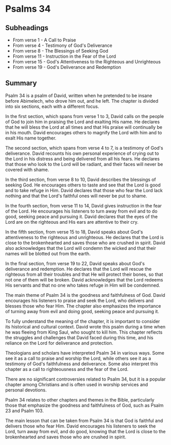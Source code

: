 # Psalms 34

## Subheadings

* From verse 1 - A Call to Praise
* From verse 4 - Testimony of God's Deliverance
* From verse 8 - The Blessings of Seeking God
* From verse 11 - Instruction in the Fear of the Lord
* From verse 15 - God's Attentiveness to the Righteous and Unrighteous
* From verse 19 - God's Deliverance and Redemption

## Summary

Psalm 34 is a psalm of David, written when he pretended to be insane before Abimelech, who drove him out, and he left. The chapter is divided into six sections, each with a different focus. 

In the first section, which spans from verse 1 to 3, David calls on the people of God to join him in praising the Lord and exalting His name. He declares that he will bless the Lord at all times and that His praise will continually be in his mouth. David encourages others to magnify the Lord with him and to exalt His name together.

The second section, which spans from verse 4 to 7, is a testimony of God's deliverance. David recounts his own personal experience of crying out to the Lord in his distress and being delivered from all his fears. He declares that those who look to the Lord will be radiant, and their faces will never be covered with shame.

In the third section, from verse 8 to 10, David describes the blessings of seeking God. He encourages others to taste and see that the Lord is good and to take refuge in Him. David declares that those who fear the Lord lack nothing and that the Lord's faithful ones will never be put to shame.

In the fourth section, from verse 11 to 14, David gives instruction in the fear of the Lord. He encourages his listeners to turn away from evil and to do good, seeking peace and pursuing it. David declares that the eyes of the Lord are on the righteous and His ears are attentive to their cry.

In the fifth section, from verse 15 to 18, David speaks about God's attentiveness to the righteous and unrighteous. He declares that the Lord is close to the brokenhearted and saves those who are crushed in spirit. David also acknowledges that the Lord will condemn the wicked and that their names will be blotted out from the earth.

In the final section, from verse 19 to 22, David speaks about God's deliverance and redemption. He declares that the Lord will rescue the righteous from all their troubles and that He will protect their bones, so that not one of them will be broken. David acknowledges that the Lord redeems His servants and that no one who takes refuge in Him will be condemned.

The main theme of Psalm 34 is the goodness and faithfulness of God. David encourages his listeners to praise and seek the Lord, who delivers and blesses those who fear Him. The chapter also emphasizes the importance of turning away from evil and doing good, seeking peace and pursuing it. 

To fully understand the meaning of the chapter, it is important to consider its historical and cultural context. David wrote this psalm during a time when he was fleeing from King Saul, who sought to kill him. This chapter reflects the struggles and challenges that David faced during this time, and his reliance on the Lord for deliverance and protection.

Theologians and scholars have interpreted Psalm 34 in various ways. Some see it as a call to praise and worship the Lord, while others see it as a testimony of God's faithfulness and deliverance. Some also interpret this chapter as a call to righteousness and the fear of the Lord.

There are no significant controversies related to Psalm 34, but it is a popular chapter among Christians and is often used in worship services and personal devotions.

Psalm 34 relates to other chapters and themes in the Bible, particularly those that emphasize the goodness and faithfulness of God, such as Psalm 23 and Psalm 103.

The main lesson that can be taken from Psalm 34 is that God is faithful and delivers those who fear Him. David encourages his listeners to seek the Lord, turn away from evil, and do good, knowing that the Lord is close to the brokenhearted and saves those who are crushed in spirit.